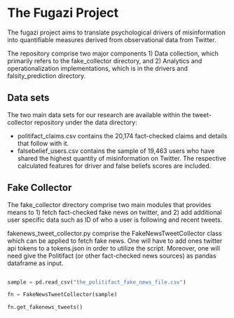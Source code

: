 # The Fugazi Project

The fugazi project aims to translate psychological drivers of misinformation into quantifiable measures derived from observational data from Twitter.


The repository comprise two major components 1) Data collection, which primarily refers to the fake_collector directory, and 2) Analytics and operationalization implementations, which is in the drivers and falsity_prediction directory.


## Data sets

The two main data sets for our research are available within the tweet-collector repository under the data directory:

+ politifact\_claims.csv contains the 20,174 fact-checked claims and details that follow with it. 
+ falsebelief\_users.csv contains the sample of 19,463 users who have shared the highest quantity of misinformation on Twitter. The respective calculated features for driver and false beliefs scores are included. 


## Fake Collector

The fake_collector directory comprise two main modules that provides means to 1) fetch fact-checked fake news on twitter, and 2) add additional user specific data such as ID of who a user is following and recent tweets.

fakenews_tweet_collector.py comprise the FakeNewsTweetCollector class which can be applied to fetch fake news. One will have to add ones twitter api tokens to a tokens.json in order to utilize the script. Moreover, one will need give the Politifact (or other fact-checked news sources) as pandas dataframe as input.

```python

sample = pd.read_csv("the_politifact_fake_news_file.csv")

fn = FakeNewsTweetCollector(sample)

fn.get_fakenews_tweets()

```


